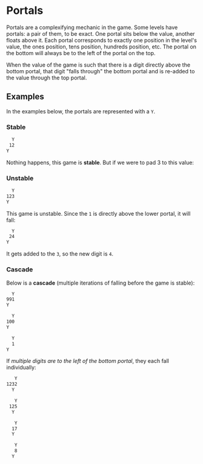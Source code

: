 # Portals

Portals are a complexifying mechanic in the game. Some levels have portals: a pair of them, to be exact. One portal sits below the value, another floats above it. Each portal corresponds to exactly one position in the level's value, the ones position, tens position, hundreds position, etc. The portal on the bottom will always be to the left of the portal on the top.

When the value of the game is such that there is a digit directly above the bottom portal, that digit "falls through" the bottom portal and is re-added to the value through the top portal.

## Examples

In the examples below, the portals are represented with a `Y`.

### Stable

```txt
  Y
 12
Y
```

Nothing happens, this game is __stable__. But if we were to pad 3 to this value:

### Unstable

```txt
  Y
123
Y
```

This game is unstable. Since the `1` is directly above the lower portal, it will fall:

```txt
  Y
 24
Y
```

It gets added to the `3`, so the new digit is `4`.

### Cascade

Below is a __cascade__ (multiple iterations of falling before the game is stable):

```txt
  Y
991
Y

  Y
100
Y

  Y
  1
Y
```

If _multiple digits are to the left of the bottom portal_, they each fall individually:

```txt
   Y
1232
  Y

   Y
 125
  Y

   Y
  17
  Y

   Y
   8
  Y
```
